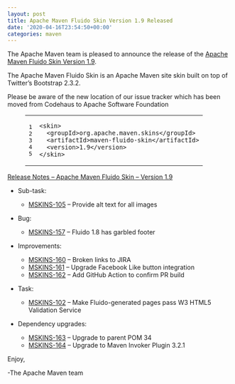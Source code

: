 ```yaml
---
layout: post
title: Apache Maven Fluido Skin Version 1.9 Released
date: '2020-04-16T23:54:50+00:00'
categories: maven
---
```

<div class="entry-content"><p>The Apache Maven team is pleased to announce the release of the
<a href="https://maven.apache.org/skins/maven-fluido-skin/">Apache Maven Fluido Skin Version 1.9</a>.</p>

<p>The Apache Maven Fluido Skin is an Apache Maven site skin built on top of
Twitter&rsquo;s Bootstrap 2.3.2.</p>

<p>Please be aware of the new location of our issue tracker
which has been moved from Codehaus to Apache Software Foundation</p>

<figure class='code'><figcaption><span></span></figcaption><div class="highlight"><table><tr><td class="gutter"><pre class="line-numbers"><span class='line-number'>1</span>
<span class='line-number'>2</span>
<span class='line-number'>3</span>
<span class='line-number'>4</span>
<span class='line-number'>5</span>
</pre></td><td class='code'><pre><code class='xml'><span class='line'><span class="nt">&lt;skin&gt;</span>
</span><span class='line'>  <span class="nt">&lt;groupId&gt;</span>org.apache.maven.skins<span class="nt">&lt;/groupId&gt;</span>
</span><span class='line'>  <span class="nt">&lt;artifactId&gt;</span>maven-fluido-skin<span class="nt">&lt;/artifactId&gt;</span>
</span><span class='line'>  <span class="nt">&lt;version&gt;</span>1.9<span class="nt">&lt;/version&gt;</span>
</span><span class='line'><span class="nt">&lt;/skin&gt;</span>
</span></code></pre></td></tr></table></div></figure>




<!-- more -->


<p><a href="https://issues.apache.org/jira/secure/ReleaseNote.jspa?projectId=12317926&amp;version=12346750">Release Notes &ndash; Apache Maven Fluido Skin &ndash; Version 1.9</a></p>

<ul>
<li><p>Sub-task:</p>

<ul>
<li><a href="https://issues.apache.org/jira/browse/MSKINS-105">MSKINS-105</a> &ndash; Provide alt text for all images</li>
</ul>
</li>
<li><p>Bug:</p>

<ul>
<li><a href="https://issues.apache.org/jira/browse/MSKINS-157">MSKINS-157</a> &ndash; Fluido 1.8 has garbled footer</li>
</ul>
</li>
<li><p>Improvements:</p>

<ul>
<li><a href="https://issues.apache.org/jira/browse/MSKINS-160">MSKINS-160</a> &ndash; Broken links to JIRA</li>
<li><a href="https://issues.apache.org/jira/browse/MSKINS-161">MSKINS-161</a> &ndash; Upgrade Facebook Like button integration</li>
<li><a href="https://issues.apache.org/jira/browse/MSKINS-162">MSKINS-162</a> &ndash; Add GitHub Action to confirm PR build</li>
</ul>
</li>
<li><p>Task:</p>

<ul>
<li><a href="https://issues.apache.org/jira/browse/MSKINS-102">MSKINS-102</a> &ndash; Make Fluido-generated pages pass W3 HTML5 Validation Service</li>
</ul>
</li>
<li><p>Dependency upgrades:</p>

<ul>
<li><a href="https://issues.apache.org/jira/browse/MSKINS-163">MSKINS-163</a> &ndash; Upgrade to parent POM 34</li>
<li><a href="https://issues.apache.org/jira/browse/MSKINS-164">MSKINS-164</a> &ndash; Upgrade to Maven Invoker Plugin 3.2.1</li>
</ul>
</li>
</ul>


<p>Enjoy,</p>

<p>-The Apache Maven team</p>
</div>
